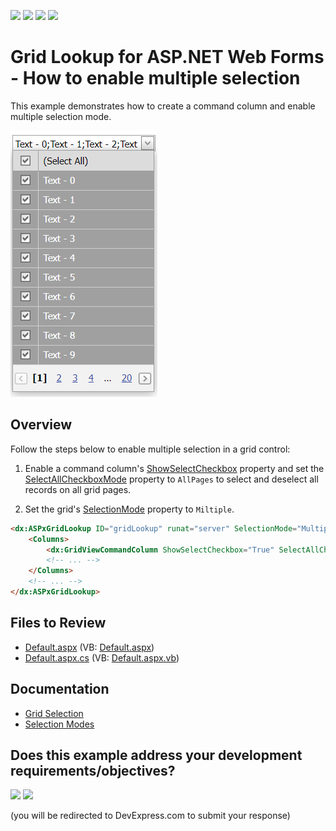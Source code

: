<!-- default badges list -->
![](https://img.shields.io/endpoint?url=https://codecentral.devexpress.com/api/v1/VersionRange/128530889/14.1.7%2B)
[![](https://img.shields.io/badge/Open_in_DevExpress_Support_Center-FF7200?style=flat-square&logo=DevExpress&logoColor=white)](https://supportcenter.devexpress.com/ticket/details/E3467)
[![](https://img.shields.io/badge/📖_How_to_use_DevExpress_Examples-e9f6fc?style=flat-square)](https://docs.devexpress.com/GeneralInformation/403183)
[![](https://img.shields.io/badge/💬_Leave_Feedback-feecdd?style=flat-square)](#does-this-example-address-your-development-requirementsobjectives)
<!-- default badges end -->
# Grid Lookup for ASP.NET Web Forms - How to enable multiple selection

This example demonstrates how to create a command column and enable multiple selection mode.

![Selection mode](selectionMode.png)

## Overview

Follow the steps below to enable multiple selection in a grid control:

1. Enable a command column's [ShowSelectCheckbox](https://docs.devexpress.com/AspNet/DevExpress.Web.GridViewCommandColumn.ShowSelectCheckbox) property and set the [SelectAllCheckboxMode](https://docs.devexpress.com/AspNet/DevExpress.Web.GridViewCommandColumn.SelectAllCheckboxMode) property to `AllPages` to select and deselect all records on all grid pages.

2. Set the grid's [SelectionMode](https://docs.devexpress.com/AspNet/DevExpress.Web.ASPxGridLookup.SelectionMode) property to `Miltiple`.

```aspx
<dx:ASPxGridLookup ID="gridLookup" runat="server" SelectionMode="Multiple" ...>
    <Columns>
        <dx:GridViewCommandColumn ShowSelectCheckbox="True" SelectAllCheckboxMode="AllPages" />
        <!-- ... -->
    </Columns>
    <!-- ... -->
</dx:ASPxGridLookup>
```

## Files to Review

* [Default.aspx](./CS/WebSite/Default.aspx) (VB: [Default.aspx](./VB/WebSite/Default.aspx))
* [Default.aspx.cs](./CS/WebSite/Default.aspx.cs) (VB: [Default.aspx.vb](./VB/WebSite/Default.aspx.vb))

## Documentation

* [Grid Selection](https://docs.devexpress.com/AspNet/3737/components/grid-view/concepts/focus-and-navigation/selection)
* [Selection Modes](https://docs.devexpress.com/AspNet/9075/components/grid-view/concepts/aspxgridlookup/selection-modes)
<!-- feedback -->
## Does this example address your development requirements/objectives?

[<img src="https://www.devexpress.com/support/examples/i/yes-button.svg"/>](https://www.devexpress.com/support/examples/survey.xml?utm_source=github&utm_campaign=asp-net-web-forms-gridlookup-multiple-selection&~~~was_helpful=yes) [<img src="https://www.devexpress.com/support/examples/i/no-button.svg"/>](https://www.devexpress.com/support/examples/survey.xml?utm_source=github&utm_campaign=asp-net-web-forms-gridlookup-multiple-selection&~~~was_helpful=no)

(you will be redirected to DevExpress.com to submit your response)
<!-- feedback end -->
